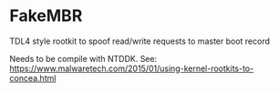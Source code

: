 # FakeMBR
TDL4 style rootkit to spoof read/write requests to master boot record


Needs to be compile with NTDDK.
See: https://www.malwaretech.com/2015/01/using-kernel-rootkits-to-concea.html
